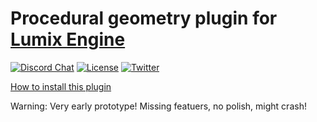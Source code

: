 # Procedural geometry plugin for [Lumix Engine](https://github.com/nem0/LumixEngine)

[![Discord Chat](https://img.shields.io/discord/480318777943392266.svg)](https://discord.gg/RgFybs6) 
[![License](http://img.shields.io/:license-mit-blue.svg)](http://doge.mit-license.org)
[![Twitter](https://img.shields.io/twitter/url/http/shields.io.svg?style=social)](https://twitter.com/mikulasflorek)

[How to install this plugin](https://github.com/nem0/LumixEngine/wiki/available-plugins)

Warning: Very early prototype! Missing featuers, no polish, might crash!
